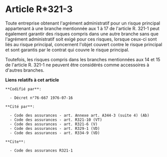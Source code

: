 # Article R*321-3

Toute entreprise obtenant l'agrément administratif pour un risque principal appartenant à une branche mentionnée aux 1 à 17
de l'article R. 321-1 peut également garantir des risques compris dans une autre branche sans que l'agrément administratif
soit exigé pour ces risques, lorsque ceux-ci sont liés au risque principal, concernent l'objet couvert contre le risque
principal et sont garantis par le contrat qui couvre le risque principal.

Toutefois, les risques compris dans les branches mentionnées aux 14 et 15 de l'article R. 321-1 ne peuvent être considérés
comme accessoires à d'autres branches.

**Liens relatifs à cet article**

	**Codifié par**:

	  - Décret n°76-667 1976-07-16

	**Cité par**:

	  - Code des assurances - art. Annexe art. A344-3 (suite 4) (Ab)
	  - Code des assurances - art. R321-10 (VT)
	  - Code des assurances - art. R321-6 (V)
	  - Code des assurances - art. R329-1 (VD)
	  - Code des assurances - art. R334-9 (VD)

	**Cite**:

	  - Code des assurances R321-1
